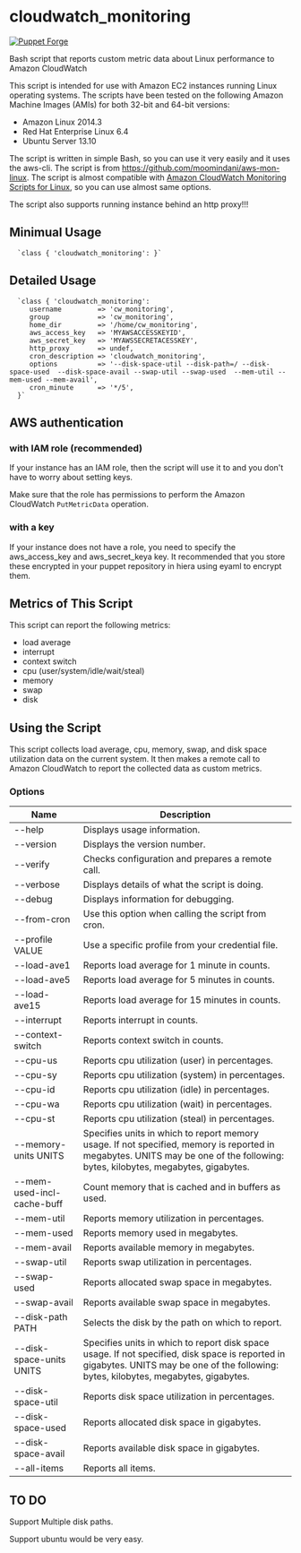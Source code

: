 # cloudwatch_monitoring

[![Puppet Forge](http://img.shields.io/puppetforge/v/neillturner/cloudwatch_monitoring.svg)](https://forge.puppetlabs.com/neillturner/cloudwatch_monitoring)

Bash script that reports custom metric data about Linux performance to Amazon CloudWatch

This script is intended for use with Amazon EC2 instances running Linux operating systems. The scripts have been tested on the following Amazon Machine Images (AMIs) for both 32-bit and 64-bit versions:

* Amazon Linux 2014.3
* Red Hat Enterprise Linux 6.4
* Ubuntu Server 13.10

The script is written in simple Bash, so you can use it very easily and it uses the aws-cli.
The script is from https://github.com/moomindani/aws-mon-linux.
The script is almost compatible with [Amazon CloudWatch Monitoring Scripts for Linux](http://aws.amazon.com/code/8720044071969977), so you can use almost same options. 

The script also supports running instance behind an http proxy!!!

## Minimual Usage

      `class { 'cloudwatch_monitoring': }`

## Detailed Usage

      `class { 'cloudwatch_monitoring':
         username         => 'cw_monitoring',
         group            => 'cw_monitoring',
         home_dir         => '/home/cw_monitoring',
         aws_access_key   => 'MYAWSACCESSKEYID',
         aws_secret_key   => 'MYAWSSECRETACESSKEY',
         http_proxy       => undef,
         cron_description => 'cloudwatch_monitoring',
         options          => '--disk-space-util --disk-path=/ --disk-space-used  --disk-space-avail --swap-util --swap-used  --mem-util --mem-used --mem-avail',
         cron_minute      => '*/5',
      }`

## AWS authentication

### with IAM role (recommended)

If your instance has an IAM role, then the script will use it to and you don't have to worry about setting keys.

Make sure that the role has permissions to perform the Amazon CloudWatch `PutMetricData` operation.


### with a key

If your instance does not have a role, you need to specify the aws_access_key and aws_secret_keya key.
It recommended that you store these encrypted in your puppet repository in hiera using eyaml to encrypt them.


## Metrics of This Script

This script can report the following metrics:

* load average
* interrupt
* context switch
* cpu (user/system/idle/wait/steal)
* memory
* swap
* disk


## Using the Script

This script collects load average, cpu, memory, swap, and disk space utilization data on the current system. It then makes a remote call to Amazon CloudWatch to report the collected data as custom metrics.

### Options

Name                       | Description
-------------------------- | -------------------------------------------------
--help                     | Displays usage information.
--version                  | Displays the version number.
--verify                   | Checks configuration and prepares a remote call.
--verbose                  | Displays details of what the script is doing.
--debug                    | Displays information for debugging.
--from-cron                | Use this option when calling the script from cron.
--profile VALUE            | Use a specific profile from your credential file.
--load-ave1                | Reports load average for 1 minute in counts.
--load-ave5                | Reports load average for 5 minutes in counts.
--load-ave15               | Reports load average for 15 minutes in counts.
--interrupt                | Reports interrupt in counts.
--context-switch           | Reports context switch in counts.
--cpu-us                   | Reports cpu utilization (user) in percentages.
--cpu-sy                   | Reports cpu utilization (system) in percentages.
--cpu-id                   | Reports cpu utilization (idle) in percentages.
--cpu-wa                   | Reports cpu utilization (wait) in percentages.
--cpu-st                   | Reports cpu utilization (steal) in percentages.
--memory-units UNITS       | Specifies units in which to report memory usage. If not specified, memory is reported in megabytes. UNITS may be one of the following: bytes, kilobytes, megabytes, gigabytes.
--mem-used-incl-cache-buff | Count memory that is cached and in buffers as used.
--mem-util                 | Reports memory utilization in percentages.
--mem-used                 | Reports memory used in megabytes.
--mem-avail                | Reports available memory in megabytes.
--swap-util                | Reports swap utilization in percentages.
--swap-used                | Reports allocated swap space in megabytes.
--swap-avail               | Reports available swap space in megabytes.
--disk-path PATH           | Selects the disk by the path on which to report.
--disk-space-units UNITS   | Specifies units in which to report disk space usage. If not specified, disk space is reported in gigabytes. UNITS may be one of the following: bytes, kilobytes, megabytes, gigabytes.
--disk-space-util          | Reports disk space utilization in percentages.
--disk-space-used          | Reports allocated disk space in gigabytes.
--disk-space-avail         | Reports available disk space in gigabytes.
--all-items                | Reports all items.

## TO DO

Support Multiple disk paths.

Support ubuntu would be very easy.
